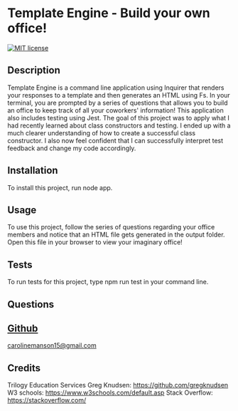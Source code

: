 # Template Engine - Build your own office!

[![MIT license](https://img.shields.io/badge/License-MIT-blue.svg)](https://lbesson.mit-license.org/)

## Description

Template Engine is a command line application using Inquirer that renders your responses to a template and then generates an HTML using Fs. In your terminal, you are prompted by a series of questions that allows you to build an office to keep track of all your coworkers' information! This application also includes testing using Jest. The goal of this project was to apply what I had recently learned about class constructors and testing. I ended up with a much clearer understanding of how to create a successful class constructor. I also now feel confident that I can successfully interpret test feedback and change my code accordingly.

## Installation

To install this project, run node app.

## Usage

To use this project, follow the series of questions regarding your office members and notice that an HTML file gets generated in the output folder. Open this file in your browser to view your imaginary office!

## Tests

To run tests for this project, type npm run test in your command line.

## Questions

[Github](http://github.com/carolinem15)
----
carolinemanson15@gmail.com

## Credits

Trilogy Education Services
Greg Knudsen: https://github.com/gregknudsen
W3 schools: https://www.w3schools.com/default.asp
Stack Overflow: https://stackoverflow.com/
